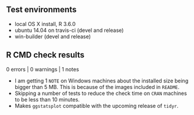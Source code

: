 ## Test environments
* local OS X install, R 3.6.0
* ubuntu 14.04 on travis-ci (devel and release)
* win-builder (devel and release)

## R CMD check results

0 errors | 0 warnings | 1 notes

  - I am getting 1 `NOTE` on Windows machines about the installed size being
    bigger than 5 MB. This is because of the images included in `README`.
  - Skipping a number of tests to reduce the check time on `CRAN` machines to be
    less than 10 minutes.
  - Makes `ggstatsplot` compatible with the upcoming release of `tidyr`.
